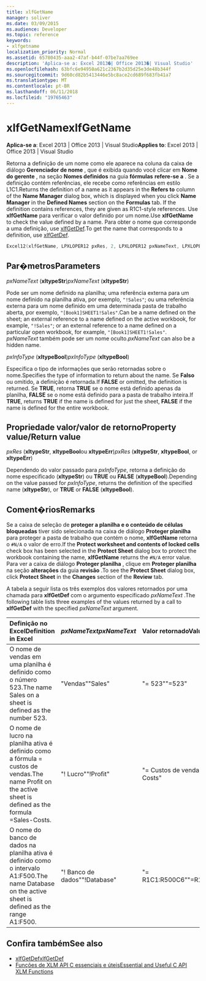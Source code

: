 ```yaml
---
title: xlfGetName
manager: soliver
ms.date: 03/09/2015
ms.audience: Developer
ms.topic: reference
keywords:
- xlfgetname
localization_priority: Normal
ms.assetid: 65780435-aaa2-47af-b44f-07be7aa769ee
description: 'Aplica-se a: Excel 2013�| Office 2013�| Visual Studio'
ms.openlocfilehash: 63bfc6e94950a621c2367b2d35d25e3de48b344f
ms.sourcegitcommit: 9d60cd82b5413446e5bc8ace2cd689f683fb41a7
ms.translationtype: MT
ms.contentlocale: pt-BR
ms.lasthandoff: 06/11/2018
ms.locfileid: "19765463"
---
```

# <a name="xlfgetname"></a><span data-ttu-id="e44d3-104">xlfGetName</span><span class="sxs-lookup"><span data-stu-id="e44d3-104">xlfGetName</span></span>

<span data-ttu-id="e44d3-105">**Aplica-se a**: Excel 2013 | Office 2013 | Visual Studio</span><span class="sxs-lookup"><span data-stu-id="e44d3-105">**Applies to**: Excel 2013 | Office 2013 | Visual Studio</span></span> 
  
<span data-ttu-id="e44d3-106">Retorna a definição de um nome como ele aparece na coluna da caixa de diálogo **Gerenciador de nome** , que é exibida quando você clicar em **Nome do gerente** , na seção **Nomes definidos** na guia **fórmulas** **refere-se a** . Se a definição contém referências, ele recebe como referências em estilo L1C1.</span><span class="sxs-lookup"><span data-stu-id="e44d3-106">Returns the definition of a name as it appears in the **Refers to** column of the **Name Manager** dialog box, which is displayed when you click **Name Manager** in the **Defined Names** section on the **Formulas** tab. If the definition contains references, they are given as R1C1-style references.</span></span> <span data-ttu-id="e44d3-107">Use **xlfGetName** para verificar o valor definido por um nome.</span><span class="sxs-lookup"><span data-stu-id="e44d3-107">Use **xlfGetName** to check the value defined by a name.</span></span> <span data-ttu-id="e44d3-108">Para obter o nome que corresponde a uma definição, use [xlfGetDef](xlfgetdef.md).</span><span class="sxs-lookup"><span data-stu-id="e44d3-108">To get the name that corresponds to a definition, use [xlfGetDef](xlfgetdef.md).</span></span>
  
```cpp
Excel12(xlfGetName, LPXLOPER12 pxRes, 2, LPXLOPER12 pxNameText, LPXLOPER12 pxInfoType);
```

## <a name="parameters"></a><span data-ttu-id="e44d3-109">Par�metros</span><span class="sxs-lookup"><span data-stu-id="e44d3-109">Parameters</span></span>

<span data-ttu-id="e44d3-110">_pxNameText_ (**xltypeStr**)</span><span class="sxs-lookup"><span data-stu-id="e44d3-110">_pxNameText_ (**xltypeStr**)</span></span>
  
<span data-ttu-id="e44d3-111">Pode ser um nome definido na planilha; uma referência externa para um nome definido na planilha ativa, por exemplo, `"!Sales"`; ou uma referência externa para um nome definido em uma determinada pasta de trabalho aberta, por exemplo, `"[Book1]SHEET1!Sales"`.</span><span class="sxs-lookup"><span data-stu-id="e44d3-111">Can be a name defined on the sheet; an external reference to a name defined on the active workbook, for example,  `"!Sales"`; or an external reference to a name defined on a particular open workbook, for example,  `"[Book1]SHEET1!Sales"`.</span></span>  <span data-ttu-id="e44d3-112">_pxNameText_ também pode ser um nome oculto.</span><span class="sxs-lookup"><span data-stu-id="e44d3-112">_pxNameText_ can also be a hidden name.</span></span> 
  
<span data-ttu-id="e44d3-113">_pxInfoType_ (**xltypeBool**)</span><span class="sxs-lookup"><span data-stu-id="e44d3-113">_pxInfoType_ (**xltypeBool**)</span></span>
  
<span data-ttu-id="e44d3-114">Especifica o tipo de informações que serão retornadas sobre o nome.</span><span class="sxs-lookup"><span data-stu-id="e44d3-114">Specifies the type of information to return about the name.</span></span> <span data-ttu-id="e44d3-115">Se **Falso** ou omitido, a definição é retornada.</span><span class="sxs-lookup"><span data-stu-id="e44d3-115">If **FALSE** or omitted, the definition is returned.</span></span> <span data-ttu-id="e44d3-116">Se **TRUE**, retorna **TRUE** se o nome está definido apenas da planilha, **FALSE** se o nome está definido para a pasta de trabalho inteira.</span><span class="sxs-lookup"><span data-stu-id="e44d3-116">If **TRUE**, returns **TRUE** if the name is defined for just the sheet, **FALSE** if the name is defined for the entire workbook.</span></span> 
  
## <a name="property-valuereturn-value"></a><span data-ttu-id="e44d3-117">Propriedade valor/valor de retorno</span><span class="sxs-lookup"><span data-stu-id="e44d3-117">Property value/Return value</span></span>

<span data-ttu-id="e44d3-118">_pxRes_ (**xltypeStr**, **xltypeBool**ou **xltypeErr**)</span><span class="sxs-lookup"><span data-stu-id="e44d3-118">_pxRes_ (**xltypeStr**, **xltypeBool**, or **xltypeErr**)</span></span>
  
<span data-ttu-id="e44d3-119">Dependendo do valor passado para _pxInfoType_, retorna a definição do nome especificado (**xltypeStr**) ou **TRUE** ou **FALSE** (**xltypeBool**).</span><span class="sxs-lookup"><span data-stu-id="e44d3-119">Depending on the value passed for  _pxInfoType_, returns the definition of the specified name (**xltypeStr**), or **TRUE** or **FALSE** (**xltypeBool**).</span></span>
  
## <a name="remarks"></a><span data-ttu-id="e44d3-120">Coment�rios</span><span class="sxs-lookup"><span data-stu-id="e44d3-120">Remarks</span></span>

<span data-ttu-id="e44d3-121">Se a caixa de seleção de **proteger a planilha e o conteúdo de células bloqueadas** tiver sido selecionada na caixa de diálogo **Proteger planilha** para proteger a pasta de trabalho que contém o nome, **xlfGetName** retorna o `#N/A` o valor de erro.</span><span class="sxs-lookup"><span data-stu-id="e44d3-121">If the **Protect worksheet and contents of locked cells** check box has been selected in the **Protect Sheet** dialog box to protect the workbook containing the name, **xlfGetName** returns the  `#N/A` error value.</span></span> <span data-ttu-id="e44d3-122">Para ver a caixa de diálogo **Proteger planilha** , clique em **Proteger planilha** na seção **alterações** da guia **revisão** .</span><span class="sxs-lookup"><span data-stu-id="e44d3-122">To see the **Protect Sheet** dialog box, click **Protect Sheet** in the **Changes** section of the **Review** tab.</span></span> 
  
<span data-ttu-id="e44d3-123">A tabela a seguir lista os três exemplos dos valores retornados por uma chamada para **xlfGetDef** com o argumento especificado _pxNameText_ .</span><span class="sxs-lookup"><span data-stu-id="e44d3-123">The following table lists three examples of the values returned by a call to **xlfGetDef** with the specified  _pxNameText_ argument.</span></span> 
  
|<span data-ttu-id="e44d3-124">**Definição no Excel**</span><span class="sxs-lookup"><span data-stu-id="e44d3-124">**Definition in Excel**</span></span>|<span data-ttu-id="e44d3-125">**_pxNameText_**</span><span class="sxs-lookup"><span data-stu-id="e44d3-125">**_pxNameText_**</span></span>|<span data-ttu-id="e44d3-126">**Valor retornado**</span><span class="sxs-lookup"><span data-stu-id="e44d3-126">**Value Returned**</span></span>|
|:-----|:-----|:-----|
|<span data-ttu-id="e44d3-127">O nome de vendas em uma planilha é definido como o número 523.</span><span class="sxs-lookup"><span data-stu-id="e44d3-127">The name Sales on a sheet is defined as the number 523.</span></span>  <br/> |<span data-ttu-id="e44d3-128">"Vendas"</span><span class="sxs-lookup"><span data-stu-id="e44d3-128">"Sales"</span></span>  <br/> |<span data-ttu-id="e44d3-129">"= 523"</span><span class="sxs-lookup"><span data-stu-id="e44d3-129">"=523"</span></span>  <br/> |
|<span data-ttu-id="e44d3-130">O nome de lucro na planilha ativa é definido como a fórmula = custos de vendas.</span><span class="sxs-lookup"><span data-stu-id="e44d3-130">The name Profit on the active sheet is defined as the formula =Sales-Costs.</span></span>  <br/> |<span data-ttu-id="e44d3-131">"! Lucro"</span><span class="sxs-lookup"><span data-stu-id="e44d3-131">"!Profit"</span></span>  <br/> |<span data-ttu-id="e44d3-132">"= Custos de vendas"</span><span class="sxs-lookup"><span data-stu-id="e44d3-132">"=Sales-Costs"</span></span>  <br/> |
|<span data-ttu-id="e44d3-133">O nome do banco de dados na planilha ativa é definido como o intervalo A1:F500.</span><span class="sxs-lookup"><span data-stu-id="e44d3-133">The name Database on the active sheet is defined as the range A1:F500.</span></span>  <br/> |<span data-ttu-id="e44d3-134">"! Banco de dados"</span><span class="sxs-lookup"><span data-stu-id="e44d3-134">"!Database"</span></span>  <br/> |<span data-ttu-id="e44d3-135">"= R1C1:R500C6"</span><span class="sxs-lookup"><span data-stu-id="e44d3-135">"=R1C1:R500C6"</span></span>  <br/> |
   
## <a name="see-also"></a><span data-ttu-id="e44d3-136">Confira também</span><span class="sxs-lookup"><span data-stu-id="e44d3-136">See also</span></span>

- [<span data-ttu-id="e44d3-137">xlfGetDef</span><span class="sxs-lookup"><span data-stu-id="e44d3-137">xlfGetDef</span></span>](xlfgetdef.md)
- [<span data-ttu-id="e44d3-138">Funções de XLM API C essenciais e úteis</span><span class="sxs-lookup"><span data-stu-id="e44d3-138">Essential and Useful C API XLM Functions</span></span>](essential-and-useful-c-api-xlm-functions.md)

